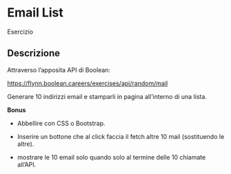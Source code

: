 Email List
===
Esercizio
## Descrizione
Attraverso l’apposita API di Boolean:

https://flynn.boolean.careers/exercises/api/random/mail

Generare 10 indirizzi email e stamparli in pagina all’interno di una lista.

**Bonus**

- Abbellire con CSS o Bootstrap.

- Inserire un bottone che al click faccia il fetch altre 10 mail (sostituendo le altre).

- mostrare le 10 email solo quando solo al termine delle 10 chiamate all’API.